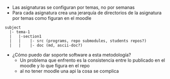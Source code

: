 * Las asignaturas se configuran por temas, no por semanas
* Para cada asignatura crea una jerarquía de directorios de la asignatura por temas como figuran en el moodle

```
subject
  |- tema-1
  |   |-section1
  |   |    |- src (programs, repo submodules, students repos?)
  |   |    |- doc (md, ascii-doc?)
```

* ¿Cómo puedo dar soporte software a esta metodología?
    - Un problema que enfrento es la consistencia entre lo publicado en el moodle y lo que figura en el repo
    - al no tener moodle una api la cosa se complica
